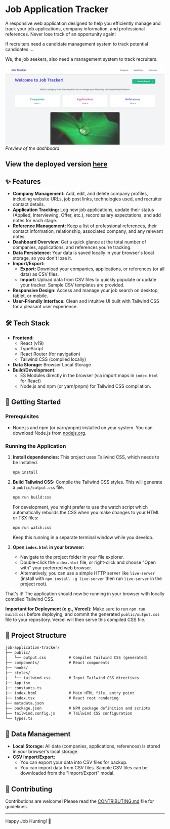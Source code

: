 # Job Application Tracker

A responsive web application designed to help you efficiently manage and track your job applications, company information, and professional references. Never lose track of an opportunity again!

If recruiters need a candidate management system to track potential candidates ...

We, the job seekers, also need a management system to track recruiters.

![Job Application Tracker Dashboard (Illustrative)](./docs/images/preview.png)
*Preview of the dashboard*

## View the deployed version [here](https://job-tracker-zeta-seven.vercel.app)

## ✨ Features

*   **Company Management:** Add, edit, and delete company profiles, including website URLs, job post links, technologies used, and recruiter contact details.
*   **Application Tracking:** Log new job applications, update their status (Applied, Interviewing, Offer, etc.), record salary expectations, and add notes for each stage.
*   **Reference Management:** Keep a list of professional references, their contact information, relationship, associated company, and any relevant notes.
*   **Dashboard Overview:** Get a quick glance at the total number of companies, applications, and references you're tracking.
*   **Data Persistence:** Your data is saved locally in your browser's local storage, so you don't lose it.
*   **Import/Export:**
    *   **Export:** Download your companies, applications, or references (or all data) as CSV files.
    *   **Import:** Upload data from CSV files to quickly populate or update your tracker. Sample CSV templates are provided.
*   **Responsive Design:** Access and manage your job search on desktop, tablet, or mobile.
*   **User-Friendly Interface:** Clean and intuitive UI built with Tailwind CSS for a pleasant user experience.

## 🛠️ Tech Stack

*   **Frontend:**
    *   React (v19)
    *   TypeScript
    *   React Router (for navigation)
    *   Tailwind CSS (compiled locally)
*   **Data Storage:** Browser Local Storage
*   **Build/Development:**
    *   ES Modules directly in the browser (via import maps in `index.html` for React)
    *   Node.js and npm (or yarn/pnpm) for Tailwind CSS compilation.

## 🚀 Getting Started

### Prerequisites

*   Node.js and npm (or yarn/pnpm) installed on your system. You can download Node.js from [nodejs.org](https://nodejs.org/).

### Running the Application

1.  **Install dependencies:**
    This project uses Tailwind CSS, which needs to be installed.
    ```bash
    npm install
    ```

2.  **Build Tailwind CSS:**
    Compile the Tailwind CSS styles. This will generate a `public/output.css` file.
    ```bash
    npm run build:css
    ```
    For development, you might prefer to use the watch script which automatically rebuilds the CSS when you make changes to your HTML or TSX files:
    ```bash
    npm run watch:css
    ```
    Keep this running in a separate terminal window while you develop.

3.  **Open `index.html` in your browser:**
    *   Navigate to the project folder in your file explorer.
    *   Double-click the `index.html` file, or right-click and choose "Open with" your preferred web browser.
    *   Alternatively, you can use a simple HTTP server like `live-server` (install with `npm install -g live-server` then run `live-server` in the project root).

That's it! The application should now be running in your browser with locally compiled Tailwind CSS.

**Important for Deployment (e.g., Vercel):**
Make sure to run `npm run build:css` before deploying, and commit the generated `public/output.css` file to your repository. Vercel will then serve this compiled CSS file.

## 📁 Project Structure

```
job-application-tracker/
├── public/
│   └── output.css          # Compiled Tailwind CSS (generated)
├── components/             # React components
├── hooks/
├── styles/                 
│   └── tailwind.css        # Input Tailwind CSS directives
├── App.tsx
├── constants.ts
├── index.html              # Main HTML file, entry point
├── index.tsx               # React root rendering
├── metadata.json
├── package.json            # NPM package definition and scripts
├── tailwind.config.js      # Tailwind CSS configuration
└── types.ts
```

## 💾 Data Management

*   **Local Storage:** All data (companies, applications, references) is stored in your browser's local storage.
*   **CSV Import/Export:**
    *   You can export your data into CSV files for backup.
    *   You can import data from CSV files. Sample CSV files can be downloaded from the "Import/Export" modal.

## 🤝 Contributing

Contributions are welcome! Please read the [CONTRIBUTING.md](CONTRIBUTING.md) file for guidelines.

---

Happy Job Hunting! 🎯

